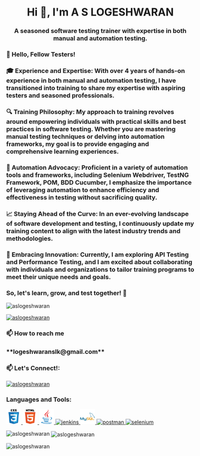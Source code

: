 <h1 align="center">Hi 👋, I'm A S LOGESHWARAN</h1>
<h3 align="center">A seasoned software testing trainer with expertise in both manual and automation testing.</h3>
<h3 align="left">
👋 Hello, Fellow Testers!</h3>
<h3 align="left">
🎓 Experience and Expertise: With over 4 years of hands-on experience in both manual and automation testing, I have transitioned into training to share my expertise with aspiring testers and seasoned professionals.</h3>
<h3 align="left">
🔍 Training Philosophy: My approach to training revolves around empowering individuals with practical skills and best practices in software testing. Whether you are mastering manual testing techniques or delving into automation frameworks, my goal is to provide engaging and comprehensive learning experiences.</h3>
<h3 align="left">
🤖 Automation Advocacy: Proficient in a variety of automation tools and frameworks, including Selenium Webdriver, TestNG Framework, POM, BDD Cucumber, I emphasize the importance of leveraging automation to enhance efficiency and effectiveness in testing without sacrificing quality.</h3>
<h3 align="left">
📈 Staying Ahead of the Curve: In an ever-evolving landscape of software development and testing, I continuously update my training content to align with the latest industry trends and methodologies.</h3>
<h3 align="left">
🌱 Embracing Innovation: Currently, I am exploring API Testing and Performance Testing, and I am excited about collaborating with individuals and organizations to tailor training programs to meet their unique needs and goals.</h3>
<h3 align="left">
So, let's learn, grow, and test together! 🚀</h3>
<p align="left"> <img src="https://komarev.com/ghpvc/?username=aslogeshwaran&label=Profile%20views&color=0e75b6&style=flat" alt="aslogeshwaran" /> </p>

<p align="left"> <a href="https://github.com/ryo-ma/github-profile-trophy"><img src="https://github-profile-trophy.vercel.app/?username=aslogeshwaran" alt="aslogeshwaran" /></a> </p>

<h3 align="left">📫 How to reach me </h3>
<p align="left">
  <h3 align="left"> **logeshwaranslk@gmail.com**</h3>
<h3 align="left">📫 Let's Connect!:</h3>
<p align="left">
<a href="https://linkedin.com/in/aslogeshwaran" target="blank"><img align="center" src="https://raw.githubusercontent.com/rahuldkjain/github-profile-readme-generator/master/src/images/icons/Social/linked-in-alt.svg" alt="aslogeshwaran" height="30" width="40" /></a>
</p>

<h3 align="left">Languages and Tools:</h3>
<p align="left"> <a href="https://www.w3schools.com/css/" target="_blank" rel="noreferrer"> <img src="https://raw.githubusercontent.com/devicons/devicon/master/icons/css3/css3-original-wordmark.svg" alt="css3" width="40" height="40"/> </a> <a href="https://www.w3.org/html/" target="_blank" rel="noreferrer"> <img src="https://raw.githubusercontent.com/devicons/devicon/master/icons/html5/html5-original-wordmark.svg" alt="html5" width="40" height="40"/> </a> <a href="https://www.java.com" target="_blank" rel="noreferrer"> <img src="https://raw.githubusercontent.com/devicons/devicon/master/icons/java/java-original.svg" alt="java" width="40" height="40"/> </a> <a href="https://www.jenkins.io" target="_blank" rel="noreferrer"> <img src="https://www.vectorlogo.zone/logos/jenkins/jenkins-icon.svg" alt="jenkins" width="40" height="40"/> </a> <a href="https://www.mysql.com/" target="_blank" rel="noreferrer"> <img src="https://raw.githubusercontent.com/devicons/devicon/master/icons/mysql/mysql-original-wordmark.svg" alt="mysql" width="40" height="40"/> </a> <a href="https://postman.com" target="_blank" rel="noreferrer"> <img src="https://www.vectorlogo.zone/logos/getpostman/getpostman-icon.svg" alt="postman" width="40" height="40"/> </a> <a href="https://www.selenium.dev" target="_blank" rel="noreferrer"> <img src="https://raw.githubusercontent.com/detain/svg-logos/780f25886640cef088af994181646db2f6b1a3f8/svg/selenium-logo.svg" alt="selenium" width="40" height="40"/> </a> </p>

<p><img align="left" src="https://github-readme-stats.vercel.app/api/top-langs?username=aslogeshwaran&show_icons=true&locale=en&layout=compact" alt="aslogeshwaran" /></p>

<p>&nbsp;<img align="center" src="https://github-readme-stats.vercel.app/api?username=aslogeshwaran&show_icons=true&locale=en" alt="aslogeshwaran" /></p>

<p><img align="center" src="https://github-readme-streak-stats.herokuapp.com/?user=aslogeshwaran&" alt="aslogeshwaran" /></p>

